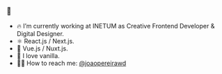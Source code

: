 ### 👋

- 🔥 I’m currently working at INETUM as Creative Frontend Developer & Digital Designer.
- ⚛️ React.js / Next.js.
- 🌱 Vue.js / Nuxt.js.
- 🥠 I love vanilla.
- 👊🏼 How to reach me: [@joaopereirawd](https://twitter.com/joaopereirawd)


